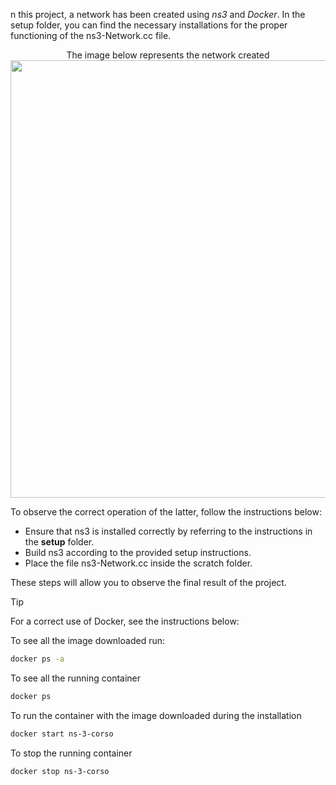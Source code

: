 n this project, a network has been created using *ns3* and *Docker*. In the setup folder, you can find the necessary installations for the proper functioning of the ns3-Network.cc file.

<p align = "center">
  The image below represents the network created
  <img src = "https://github.com/LucaTamSapienza/ns3Project/assets/155265433/11a58814-1583-4d09-96eb-ff6dded48c99" width = 700, heigth = 300/>
</p>


To observe the correct operation of the latter, follow the instructions below:

- Ensure that ns3 is installed correctly by referring to the instructions in the **setup** folder.
- Build ns3 according to the provided setup instructions.
- Place the file ns3-Network.cc inside the scratch folder.

These steps will allow you to observe the final result of the project.
>[!tip]
>For a correct use of Docker, see the instructions below:


To see all the image downloaded run:
```sh
docker ps -a
```
To see all the running container
```sh
docker ps
```
To run the container with the image downloaded during the installation
```sh
docker start ns-3-corso
```
To stop the running container
```sh
docker stop ns-3-corso
```
